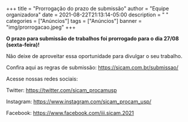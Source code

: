 +++
title = "Prorrogação do prazo de submissão"
author = "Equipe organizadora"
date = 2021-08-22T21:13:14-05:00
description = " "
categories = ["Anúncios"]
tags = ["Anúncios"]
banner =  "img/prorrogacao.jpeg"
+++

<!--more-->


**O prazo para submissão de trabalhos foi prorrogado para o dia 27/08 (sexta-feira)!**

Não deixe de aproveitar essa oportunidade para divulgar o seu trabalho. 

Confira aqui as regras de submissão: https://sicam.com.br/submissao/

Acesse nossas redes sociais:

Twitter: https://twitter.com/sicam_procamusp

Instagram: https://www.instagram.com/sicam_procam_usp/

Facebook: https://www.facebook.com/iii.sicam.2021
